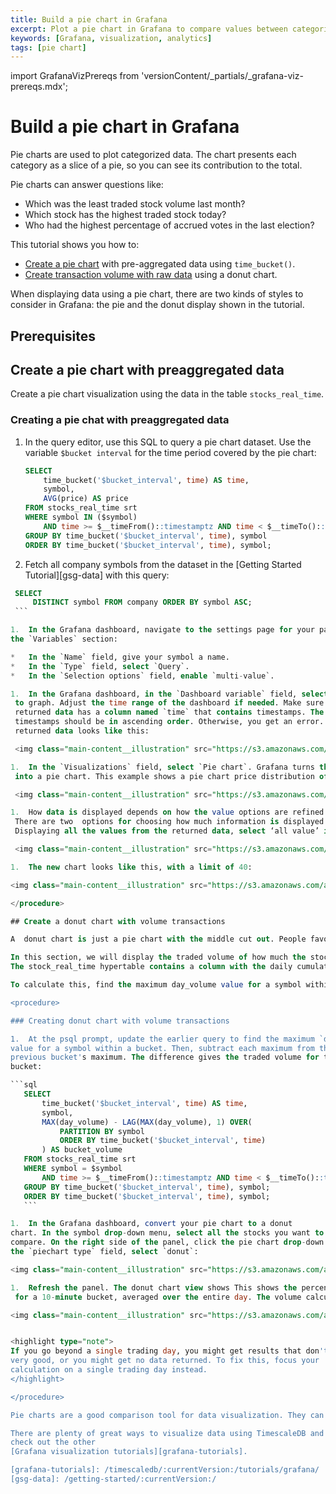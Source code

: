 ```yaml
---
title: Build a pie chart in Grafana
excerpt: Plot a pie chart in Grafana to compare values between categories
keywords: [Grafana, visualization, analytics]
tags: [pie chart]
---
```


import GrafanaVizPrereqs from 'versionContent/_partials/_grafana-viz-prereqs.mdx';

# Build a pie chart in Grafana

Pie charts are used to plot categorized data. The chart presents each
category as a slice of a pie, so you can see its contribution to the total.

Pie charts can answer questions like:

*   Which was the least traded stock volume last month?
*   Which stock has the highest traded stock today?
*   Who had the highest percentage of accrued votes in the last election?

This tutorial shows you how to:

*   [Create a pie chart](#create-a-pie-chart-with-preaggregated-data)
  with pre-aggregated data using `time_bucket()`.
*   [Create transaction volume with raw data](https://docs.timescale.com/timescaledb/latest/tutorials/grafana/visualizations/pie-chart/#create-transaction-volume-with-raw-data)
  using a donut chart.

When displaying data using a pie chart, there are two kinds of styles to consider
in Grafana: the pie and the donut display shown in the tutorial.

## Prerequisites

<GrafanaVizPrereqs />

## Create a pie chart with preaggregated data

Create a pie chart visualization using the data in the table `stocks_real_time`.

<procedure>

### Creating a pie chat with preaggregated data

1.  In the query editor, use this SQL to query a pie chart dataset. Use the
    variable `$bucket interval` for the time period covered by the pie chart:

    ```sql
    SELECT
        time_bucket('$bucket_interval', time) AS time,
        symbol,
        AVG(price) AS price
    FROM stocks_real_time srt
    WHERE symbol IN ($symbol)
        AND time >= $__timeFrom()::timestamptz AND time < $__timeTo()::timestamptz
    GROUP BY time_bucket('$bucket_interval', time), symbol
    ORDER BY time_bucket('$bucket_interval', time), symbol;
    ```

1.  Fetch all company symbols from the dataset in the
   [Getting Started Tutorial][gsg-data] with this query:

   ```sql
    SELECT
        DISTINCT symbol FROM company ORDER BY symbol ASC;
    ```

1.  In the Grafana dashboard, navigate to the settings page for your panel. In
   the `Variables` section:

*   In the `Name` field, give your symbol a name.
*   In the `Type` field, select `Query`.
*   In the `Selection options` field, enable `multi-value`.

1.  In the Grafana dashboard, in the `Dashboard variable` field, select the stocks
    to graph. Adjust the time range of the dashboard if needed. Make sure the
    returned data has a column named `time` that contains timestamps. The
    timestamps should be in ascending order. Otherwise, you get an error. The
    returned data looks like this:

    <img class="main-content__illustration" src="https://s3.amazonaws.com/assets.timescale.com/docs/images/tutorials/visualizations/piechart/tabledata1.png" alt="Screenshot of the table view of valid time-series data for stocks."/>

1.  In the `Visualizations` field, select `Pie chart`. Grafana turns the query
    into a pie chart. This example shows a pie chart price distribution of JPM, IBM, AAPL, AMD, and CVS stocks which has 22%, 23%, 24%, 15%, and 16%, respectively, within a specific period. The returned data had lots of data, but only the lowest values for each stock were displayed because it was the selected option in the calculation field.

    <img class="main-content__illustration" src="https://s3.amazonaws.com/assets.timescale.com/docs/images/tutorials/visualizations/piechart/pie+chart.png" alt="Screenshot of the pie chart produced by Grafana. The pie chart represents the price and percentage of Google in the past 3 months."/>

1.  How data is displayed depends on how the value options are refined on the dashboard.
    There are two  options for choosing how much information is displayed: Calculate, which reduces each value to a single series, and All values, which shows every value from a single series.
    Displaying all the values from the returned data, select ‘all value’ in the value option, show specific fields to display and the limit of the returned data:

    <img class="main-content__illustration" src="https://s3.amazonaws.com/assets.timescale.com/docs/images/tutorials/visualizations/piechart/datadisplaytype.png" alt="Screenshot of the all values shown in pie chart produced by Grafana. The pie chart represents the price of selected stocks in the past 3 months."/>

1.  The new chart looks like this, with a limit of 40:

   <img class="main-content__illustration" src="https://s3.amazonaws.com/assets.timescale.com/docs/images/tutorials/visualizations/piechart/piechart2.png" alt="Screenshot of the all values shown in pie chart produced by Grafana. The pie chart represents the price of selected stocks in the past 3 months."/>

</procedure>

## Create a donut chart with volume transactions

A  donut chart is just a pie chart with the middle cut out. People favor them because the human eye often finds it easier to differentiate when looking at arcs not slices. A donut can help you compare respective categories or dimensions to the larger whole. Each donut arc has the same width but a different length. So when you compare which one is greater, you only have to make one point of comparison—which has a longer length?

In this section, we will display the traded volume of how much the stock is being traded with a bucket interval.
The stock_real_time hypertable contains a column with the daily cumulative traded volume. This helps to calculate the volume of data for each bucket.

To calculate this, find the maximum day_volume value for a symbol within a bucket. Then, subtract each maximum from the previous bucket's maximum. The difference gives the traded volume for that bucket.

<procedure>

### Creating donut chart with volume transactions

1.  At the psql prompt, update the earlier query to find the maximum `day_volume`
   value for a symbol within a bucket. Then, subtract each maximum from the
   previous bucket's maximum. The difference gives the traded volume for that
   bucket:

   ```sql
      SELECT
          time_bucket('$bucket_interval', time) AS time,
          symbol,
          MAX(day_volume) - LAG(MAX(day_volume), 1) OVER(
              PARTITION BY symbol
              ORDER BY time_bucket('$bucket_interval', time)
          ) AS bucket_volume
      FROM stocks_real_time srt
      WHERE symbol = $symbol
          AND time >= $__timeFrom()::timestamptz AND time < $__timeTo()::timestamptz
      GROUP BY time_bucket('$bucket_interval', time), symbol;
      ORDER BY time_bucket('$bucket_interval', time), symbol;
      ```

1.  In the Grafana dashboard, convert your pie chart to a donut
   chart. In the symbol drop-down menu, select all the stocks you want to
   compare. On the right side of the panel, click the pie chart drop-down. In
   the `piechart type` field, select `donut`:

  <img class="main-content__illustration" src="https://s3.amazonaws.com/assets.timescale.com/docs/images/tutorials/visualizations/piechart/piecharttype.png" alt="Screenshot of Grafana dashboard, showing pie chart."/>

1.  Refresh the panel. The donut chart view shows This shows the percentage of trading volume 
    for a 10-minute bucket, averaged over the entire day. The volume calculation is valid mostly with the trading day:

   <img class="main-content__illustration" src="https://s3.amazonaws.com/assets.timescale.com/docs/images/tutorials/visualizations/piechart/donutchart.png" alt="Screenshot of Grafana dashboard, showing a donut chart."/>


<highlight type="note">
If you go beyond a single trading day, you might get results that don't look
very good, or you might get no data returned. To fix this, focus your
calculation on a single trading day instead.
</highlight>

</procedure>

Pie charts are a good comparison tool for data visualization. They can be used to convey your data pictorially and aesthetically, but they don’t work well with data with similar-value categories. This is because when we divide the data into many slices, the similarity makes it hard to differentiate them. Also, the more the number of categories increases, the more the number of slices increases and the more complex the chart is to analyze. This makes pie charts unfitting for large amounts of data.

There are plenty of great ways to visualize data using TimescaleDB and Grafana,
check out the other
[Grafana visualization tutorials][grafana-tutorials].

[grafana-tutorials]: /timescaledb/:currentVersion:/tutorials/grafana/
[gsg-data]: /getting-started/:currentVersion:/
